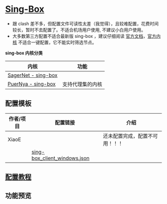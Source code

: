 # [Sing-Box](https://github.com/SagerNet/sing-box)
- 跟 clash 差不多，但配置文件可读性太差（我觉得），且较难配置，花费时间较长，暂时不去配置了。不适合机场用户使用, 不建议小白用户使用。
- 大多数第三方配置不适合最新版 sing-box ，建议仔细阅读 [官方文档](https://sing-box.sagernet.org/zh/configuration/)，[官方内核](https://github.com/SagerNet/sing-box) 不适合一键配置，它不能实时筛选节点。

**sing-box 内核分类**

| 内核                                                                                      | 功能       |
| --------------------------------------------------------------------------------------- | -------- |
| [SagerNet - sing-box](https://github.com/SagerNet/sing-box)                             |          |
| [PuerNya - sing-box](https://github.com/PuerNya/sing-box/tree/riolu?tab=readme-ov-file) | 支持代理集的内核 |

## 配置模板

| 作者/项目 | 配置链接                                                                                                                               | 介绍              |
| ----- | ---------------------------------------------------------------------------------------------------------------------------------- | --------------- |
| XiaoE |                                                                                                                                    | 还未配置完成，配置不可用！！！ |
|       | [sing-box_client_windows.json](https://github.com/chika0801/sing-box-examples/blob/main/Tun/self-use/sing-box_client_windows.json) |                 |

## [配置教程](https://github.com/LaolunsiG/PCR/blob/main/Agency_Wiki/%E4%BB%A3%E7%90%86%E5%B7%A5%E5%85%B7%E9%85%8D%E7%BD%AE%E6%95%99%E7%A8%8B/Sing-Box%20%E9%85%8D%E7%BD%AE%E6%95%99%E7%A8%8B.md)

## 功能预览


